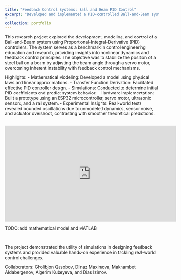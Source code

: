 ```yaml
---
title: "Feedback Control Systems: Ball and Beam PID Control"
excerpt: "Developed and implemented a PID-controlled Ball-and-Beam system using ESP32, servo motors, and ultrasonic sensors. <br/>![image](https://github.com/user-attachments/assets/944d1de1-2265-4358-99d4-8a97e8efc18b)
"
collection: portfolio
---
```


This research project explored the development, modeling, and control of a Ball-and-Beam system using Proportional-Integral-Derivative (PID) controllers. The system serves as a benchmark in control engineering education and research, providing insights into nonlinear dynamics and feedback control principles. The objective was to stabilize the position of a steel ball on a beam by adjusting the beam angle through a servo motor, overcoming inherent instability with feedback control mechanisms.

Highlights:
    - Mathematical Modeling: Developed a model using physical laws and linear approximations.
    - Transfer Function Derivation: Facilitated effective PID controller design.
    - Simulations: Conducted to determine initial PID coefficients and predict system behavior.
    - Hardware Implementation: Built a prototype using an ESP32 microcontroller, servo motor, ultrasonic sensors, and a rail system.
    - Experimental Insights: Real-world tests revealed bounded oscillations due to unmodeled dynamics, sensor noise, and actuator overshoot, contrasting with smoother theoretical predictions.
    
<br/>

<iframe width="560" height="315" src="https://www.youtube.com/embed/zdxq_YxgzDI?si=sYdGBSQdJkYxEq_c" title="YouTube video player" frameborder="0" allow="accelerometer; autoplay; clipboard-write; encrypted-media; gyroscope; picture-in-picture; web-share" referrerpolicy="strict-origin-when-cross-origin" allowfullscreen></iframe>
<br/>

TODO: add mathematical model and MATLAB 

<br/>

The project demonstrated the utility of simulations in designing feedback systems and provided valuable hands-on experience in tackling real-world control challenges.

Collaborators:
Gholibjon Qasobov, Dilnaz Maximova, Makhambet Aldabergenov, Aigerim Kubeyeva, and Dias Izimov.
